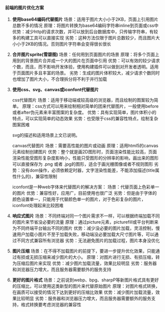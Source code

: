 #### 前端的图片优化方案

1. **使用base64编码代替图片** 场景：适用于图片大小小于2KB，页面上引用图片总数不多的情况 原理：将图片转换为base64编码字符串inline到页面或css中 优势：减少http的请求次数，并可以放到后台数据库中，只传输字符串，有较多的构建工具可以直接实现 劣势：这种方法仅限于图片总数较少，而且图片大小小于2KB的情况。否则图片字符串会变得很长很长

2. **合并图片sprite(雪碧图)** 场景：任何用到页面图片的场景 原理：将多个页面上用到的背景图片合并成一个大的图片在页面中引用 优势：可以有效的较少请求个数，而且，而不影响开发体验，使用构建插件可以做到对开发者透明。适用于页面图片多且丰富的场景。 劣势：生成的图片体积较大，减少请求个数同时也增加了图片大小，不合理拆分将不利于并行加载

3. **使用css、svg、canvas或iconfont代替图片**

   css代替图片 场景：适用于移动端或较高级的浏览器，而且绘制的图案较为简单。 原理：css方式可以用来绘制相对简单的团来代替图片，一般使用before或者after伪元素来丰富图案的复杂度。 优势：具有实现简单，图片体积小的特点，可以实现简单的动态效果 劣势：也受限于css的兼容性特点，绘制复杂图案困难

   svg的描述和适用场景上文已说明。

   canvas代替图片 场景：需要高性能的图片或动画 原理：适用html5的canvas元素绘制创建图片 优势：整个就是画2D图形时，页面渲染性能比较高，页面渲染性能受图形复杂度影响小，性能只受图形的分辨率的影响，画出来的图形可以直接保存为 .png 或者 .jpg的图形，适合于画光栅图像或者不规则图形 劣势：没有dom操作，必须依赖定时器，文字渲染性能差，不能添加描述(title属性什么的)，兼容性限制

   iconfont是一种web字体来代替图片的解决方案： 场景：代替页面上色彩单一的图片 优势：兼容性好，应用广，目前使用也很广泛 劣势：但是由于字体的颜色设置单一，只能用于代替颜色单一的图片，对于色彩复杂的图片，iconfont处理起来比较困难

4. **响应式图片** 场景：不同终端对同一个图片需求不一样，可以根据终端加载不同的图片来节省没必要的流量 原理：通过picture元素，picturefill或平台判断来为不同终端平台输出不同的图片 优势：减少没必要的图片加载，灵活控制，慢速用户加载小图片不至于加载失败，移动端没必要加载大尺寸图片等，可以通过不同方式兼容所有浏览器 劣势：无法避免图片的加载过程，图片本身没优化

5. **图片压缩** 场景：在不得不加载图片的前提下，要进一步提升优化效果，只能通过有损或无损压缩来减少图片的大小。 原理：对图片进行无损、有损压缩，转为压缩后图片来实现 优势：减少图片加载流量，效果比较明显 劣势：服务器和浏览器压力增大，而且服务器需要额外的服务支持

6. **更好的图片格式** 场景：之前说到webp、bpg、sharpP等新图片格式具有更好的压缩比，可以使用这类新型的图片来代替原始图片 原理：对图片格式转换，在画质可以接受的情况下达到更好的压缩比效果 优势：减少图片加载流量，效果比较明显 劣势：服务器和浏览器压力增大，而且服务器需要额外的服务支持，格式转换要考虑浏览器的兼容性